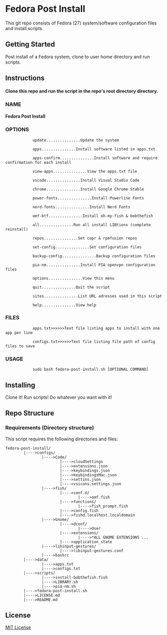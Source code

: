 # Fedora Post Install

This git repo consists of Fedora (27) system/software configuration files and install scripts.

## Getting Started

Post install of a Fedora system, clone to user home directory and run scripts.

## Instructions
   #### Clone this repo and run the script in the repo's root directory directory.
### NAME
   #### Fedora Post Install
### OPTIONS
                update...............Update the system

                apps...............Install software listed in apps.txt

                apps-confirm...............Install software and require confirmation for each install

                view-apps...............View the apps.txt file

                vscode...............Install Visual Studio Code

                chrome...............Install Google Chrome Stable

                power-fonts...............Install Powerline Fonts

                nerd-fonts...............Install Nerd Fonts

                omf-btf...............Install oh-my-fish & bobthefish

                all...............Run all install LIBtions (complete reinstall)

                repos...............Set copr & rpmfusion repos

                set-config...............Set configuration files

                backup-config...............Backup configuration files

                pia-nm...............Install PIA openvpn configuration files

                options...............View this menu

                quit...............Quit the script

                sites...............List URL adresses used in this script

                help...............View help
### FILES
                apps.txt>>>>>>Text file listing apps to install with one app per line

                configs.txt>>>>>>Text file listing file path of config files to save

### USAGE

                sudo bash fedora-post-install.sh [OPTIONAL COMMAND]

## Installing

Clone it! Run scripts! Do whatever you want with it!

## Repo Structure
### Requirements (Directory structure)

This script requires the following directories and files:

    fedora-post-install/
            |---->configs/
                    |---->Code/
                            |---->cloudSettings
                            |---->extensions.json
                            |---->keybindings.json
                            |---->keybindingsMac.json
                            |---->settins.json
                            |---->vsicons.settings.json
                    |---->fish/
                            |---->conf.d/
                                    |---->omf.fish
                            |---->functions/
                                    |---->fish_prompt.fish
                            |---->config.fish
                            |---->fishd.localhost.localdomain
                    |---->Gnome/
                            |---->dconf/
                                    |---->User
                            |---->extensions/
                                    |---->*ALL GNOME EXTENSIONS ...
                            |---->application_state
                    |---->libinput-gestures/
                            |---->libinput-gestures.conf
                    |---->bashrc
            |---->data/
                    |---->apps.txt
                    |---->configs.txt
            |---->scripts/
                    |---->install-bobthefish.fish
                    |---->LIBRARY.sh
                    |---->pia-nm.sh
            |---->fedora-post-install.sh
            |---->LICENSE.md
            |---->README.md

## License

[MIT License](https://github.com/davidprush/FedoraPostInstall/blob/master/LICENSE.md)
